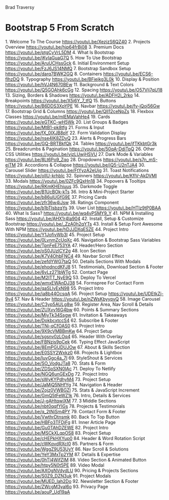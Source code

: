 Brad Traversy
# Bootstrap 5 From Scratch
1\. Welcome To The Course <https://youtu\.be/XezjzS6QZ40>
2\. Projects Overview <https://youtu\.be/hjp64frBj08>
3\. Premium Docs <https://youtu\.be/ptgCyVrL5DM>
4\. What Is Bootstrap <https://youtu\.be/jKyIaGuaG7Q>
5\. How To Use Bootstrap <https://youtu\.be/AruUCHssGck>
6\. Initial Environment Setup <https://youtu\.be/FzJ6JS14NMQ>
7\. Bootstrap Sandbox Setup <https://youtu\.be/darq7BWK2GQ>
8\. Containers <https://youtu\.be/ECS6-flhzDQ>
9\. Typography <https://youtu\.be/BFiejkg3L0k>
10\. Display & Position <https://youtu\.be/hVJ4N670BEw>
11\. Background & Text Colors <https://youtu\.be/Q5GOAhk6cGg>
12\. Spacing <https://youtu\.be/O57Vlj7qU18>
13\. Sizing, Borders & Shadows <https://youtu\.be/ADFH2i_2rko>
14\. Breakpoints <https://youtu\.be/X5i6Y_7_tfQ>
15\. Buttons <https://youtu\.be/B6DDS3XpYPE>
16\. Navbar <https://youtu\.be/fv-jQoj56Gw>
17\. Bootstrap Grid & Columns <https://youtu\.be/QII12ceNpZs>
18\. Flexbox Classes <https://youtu\.be/mIEMaVahHe4>
19\. Cards <https://youtu\.be/eGTKC-wH5Wk>
20\. List Groups & Badges <https://youtu\.be/MtB1-pk8tfg>
21\. Forms & Input <https://youtu\.be/fX_0IXJB8pY>
22\. Form Validation Display <https://youtu\.be/nse4IK8ZDvQ>
23\. Alerts & Progress Bars <https://youtu\.be/GQ-BRTBkfQk>
24\. Tables <https://youtu\.be/jfTKkbtGr3k>
25\. Breadcrumbs & Pagination <https://youtu\.be/50qA-DdiTpQ>
26\. Other CSS Utilities <https://youtu\.be/vjzLUwjHSVU>
27\. Dark Mode & Variables <https://youtu\.be/8Lt6Po9_Zqo>
28\. Dropdowns <https://youtu\.be/s7n_mS-eiTM>
29\. Accordions & Collapse <https://youtu\.be/jQ5-U2nTJA4>
30\. Carousel Slider <https://youtu\.be/FtYyzA2eUjg>
31\. Toast Notifications <https://youtu\.be/oIlU-krhblc>
32\. Spinners <https://youtu\.be/KflV-AkDVMI>
33\. Modals <https://youtu\.be/0ZFc9QxHn18>
34\. Popovers & Tooltips <https://youtu\.be/RKmKHEhiuus>
35\. Darkmode Toggle <https://youtu\.be/B1UcBOk-kTs>
36\. Intro & Mini-Project Starter <https://youtu\.be/b86ulUGfG9E>
37\. Pricing Cards <https://youtu\.be/zfr36w4iJsw>
38\. Ratings Component <https://youtu\.be/b1bTIsbzqYs>
39\. User List <https://youtu\.be/HTIz9tP0BAA>
40\. What Is Sass? <https://youtu\.be/wq4vPSMY9_Y>
41\. NPM & Installing Sass <https://youtu\.be/AHX1r4Ia904>
42\. Install, Setup & Customize Bootstrap <https://youtu\.be/_ZzA0h2qYTs>
43\. Install & Setup Font Awesome With NPM <https://youtu\.be/hDJJDXqESZE>
44\. Project Intro <https://youtu\.be/Y1JofivWb3I>
45\. Project Setup <https://youtu\.be/0LvnmZcUqXc>
46\. Navigation & Bootstrap Sass Variables <https://youtu\.be/TpnFeE753YA>
47\. Header/Hero Section <https://youtu\.be/oS0JUzlCY2g>
48\. Icon Section <https://youtu\.be/K7V4OhbFNC4>
49\. Navbar Scroll Effect <https://youtu\.be/zefdYWG7taQ>
50\. Details Sections With Modals <https://youtu\.be/ehodncdKFJ8>
51\. Testimonials, Download Section & Footer <https://youtu\.be/6vLz271bWTg>
52\. Contact Page <https://youtu\.be/M2ITT_NyE9Q>
53\. Deploy To Vercel <https://youtu\.be/wmxEWAnDJ38>
54\. Formspree For Contact Form <https://youtu\.be/qaSLlvExN98>
55\. Project Intro <https://youtu\.be/ia8b44OcsqA>
56\. Project Setup <https://youtu\.be/UDEtkZj-9v4>
57\. Nav & Header <https://youtu\.be/nZWsKbyypvQ>
58\. Image Carousel <https://youtu\.be/C3yp5AULg8w>
59\. Register Area, Nav Scroll & Details <https://youtu\.be/ZUXvv16G4bw>
60\. Points & Summary Sections <https://youtu\.be/MiyTk34Ssgw>
61\. Invitation & Takeaways <https://youtu\.be/DokbcxtccS4>
62\. Subscribe & Footer <https://youtu\.be/TNj-qCfOAS0>
63\. Project Intro <https://youtu\.be/9X9cVMBBmKw>
64\. Project Setup <https://youtu\.be/sgsnv0zLOq4>
65\. Header With Overlay <https://youtu\.be/FBNzis9pCek>
66\. Typing Effect JavaScript <https://youtu\.be/8EmPGUDUJOw>
67\. About & Skills Section <https://youtu\.be/E0SSY2Wxkz0>
68\. Projects & Lightbox <https://youtu\.be/IuvGgc4a_7I>
69\. StyleShout & Services <https://youtu\.be/SO_VodgJTa8>
70\. Stats & Form <https://youtu\.be/ZDSpSXN0IAc>
71\. Deploy To Netlify <https://youtu\.be/NGQ6unGExDg>
72\. Project Intro <https://youtu\.be/sWyKYPdhyM4>
73\. Project Setup <https://youtu\.be/JaMjQ5NHfYg>
74\. Navigation & Header <https://youtu\.be/Zojz0VWBGZI>
75\. Stats & JavaScript Increment <https://youtu\.be/GmQ5tFeWZ1k>
76\. Intro, Details & Services <https://youtu\.be/J-gAHtqwiXM>
77\. 3 Middle Sections <https://youtu\.be/nbt0qqfYIGs>
78\. Projects & Testimonials <https://youtu\.be/q_2tNiSm4PY>
79\. Contact Form & Footer <https://youtu\.be/VwthrDtnsmk>
80\. Back To Top Button <https://youtu\.be/HBFo3TFDjFg>
81\. Inner Article Page <https://youtu\.be/Gu0TAhDZEWE>
82\. Project Intro <https://youtu\.be/MSCkXLqpOS8>
83\. Project Setup <https://youtu\.be/cHEPkHXYup0>
84\. Header & Word Rotation Script <https://youtu\.be/cWKqvdRXcI0>
85\. Partners & Form <https://youtu\.be/WggZ9U53UyY>
86\. Nav Scroll & Solutions <https://youtu\.be/YeY3MxTp2YM>
87\. Details & Expertise <https://youtu\.be/0hTI4WifZIM>
88\. Video Section & Animated Button <https://youtu\.be/htpy5N0t5PE>
89\. Video Modal <https://youtu\.be/AXOgNVdydLU>
90\. Pricing & Projects Sections <https://youtu\.be/S0Z9_DZN3uk>
91\. Project Modals <https://youtu\.be/MUED_Iah2Do>
92\. Newsletter Section & Footer <https://youtu\.be/ZWcgM3yal6o>
93\. Privacy Page <https://youtu\.be/aouP_Ud19aA>